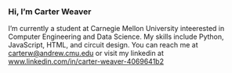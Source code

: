 ### Hi, I’m Carter Weaver 
I’m currently a student at Carnegie Mellon University inteerested in Computer Engineering and Data Science.
My skills include Python, JavaScript, HTML, and circuit design.
You can reach me at carterw@andrew.cmu.edu or visit my linkedin at www.linkedin.com/in/carter-weaver-4069641b2

<!---
carterw16/carterw16 is a ✨ special ✨ repository because its `README.md` (this file) appears on your GitHub profile.
You can click the Preview link to take a look at your changes.
--->
